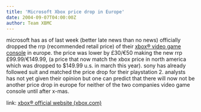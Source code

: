 ```yaml
---
title: 'Microsoft Xbox price drop in Europe'
date: 2004-09-07T04:00:00Z
author: Team XBMC
---
```

microsoft has as of last week (better late news than no news) officially dropped the rrp (recommended retail price) of their [xbox® video game console](https://www.xbox.com/) in europe. the price was lower by £30/€50 making the new rrp £99.99/€149.99, (a price that now match the xbox price in north america which was dropped to $149.99 u.s. in march this year). sony has already followed suit and matched the price drop for their playstation 2. analysts has not yet given their opinion but one can predict that there will now not be another price drop in europe for neither of the two companies video game console until after x-mas.

 link: [xbox® official website (xbox.com)](https://www.xbox.com/)

 
